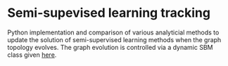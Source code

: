 # Semi-supevised learning tracking

Python implementation and comparison of various analyticial methods to update the solution of semi-supervised learning methods when the graph topology evolves. The graph evolution is controlled via a dynamic SBM class given [here](https://github.com/estbautista/DynSBM).
